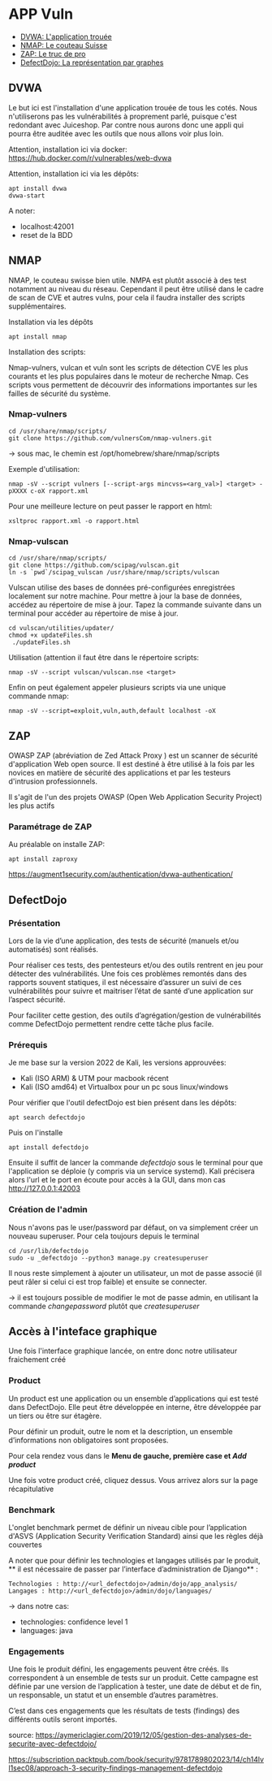 # APP Vuln

- [DVWA: L'application trouée](#dvwa)
- [NMAP: Le couteau Suisse](#nmap)
- [ZAP: Le truc de pro](#zap)
- [DefectDojo: La représentation par graphes](#defectdojo)

## DVWA

Le but ici est l'installation d'une application trouée de tous les cotés. Nous n'utiliserons pas les vulnérabilités à proprement parlé, puisque c'est redondant avec Juiceshop. Par contre nous aurons donc une appli qui pourra être auditée avec les outils que nous allons voir plus loin.

Attention, installation ici via docker: https://hub.docker.com/r/vulnerables/web-dvwa

Attention, installation ici via les dépôts:

```
apt install dvwa
dvwa-start
```

A noter:
* localhost:42001
* reset de la BDD

## NMAP

NMAP, le couteau swisse bien utile. NMPA est plutôt associé à des test notamment au niveau du réseau. Cependant il peut être utilisé dans le cadre de scan de CVE et autres vulns, pour cela il faudra installer des scripts supplémentaires.

Installation via les dépôts

```
apt install nmap
```

Installation des scripts:

Nmap-vulners, vulcan et vuln sont les scripts de détection CVE les plus courants et les plus populaires dans le moteur de recherche Nmap. Ces scripts vous permettent de découvrir des informations importantes sur les failles de sécurité du système.

### Nmap-vulners

```
cd /usr/share/nmap/scripts/
git clone https://github.com/vulnersCom/nmap-vulners.git
```

-> sous mac, le chemin est /opt/homebrew/share/nmap/scripts

Exemple d'utilisation:

```
nmap -sV --script vulners [--script-args mincvss=<arg_val>] <target> -pXXXX c-oX rapport.xml
```

Pour une meilleure lecture on peut passer le rapport en html:

```
xsltproc rapport.xml -o rapport.html
```

### Nmap-vulscan

```
cd /usr/share/nmap/scripts/
git clone https://github.com/scipag/vulscan.git
ln -s `pwd`/scipag_vulscan /usr/share/nmap/scripts/vulscan 
```

Vulscan utilise des bases de données pré-configurées enregistrées localement sur notre machine. Pour mettre à jour la base de données, accédez au répertoire de mise à jour. Tapez la commande suivante dans un terminal pour accéder au répertoire de mise à jour.

```
cd vulscan/utilities/updater/
chmod +x updateFiles.sh
 ./updateFiles.sh
```

Utilisation (attention il faut être dans le répertoire scripts: 

```
nmap -sV --script vulscan/vulscan.nse <target>
```

Enfin on peut également appeler plusieurs scripts via une unique commande nmap:

```
nmap -sV --script=exploit,vuln,auth,default localhost -oX 
```

## ZAP

OWASP ZAP (abréviation de Zed Attack Proxy ) est un scanner de sécurité d'application Web open source. Il est destiné à être utilisé à la fois par les novices en matière de sécurité des applications et par les testeurs d'intrusion professionnels.

Il s'agit de l'un des projets OWASP (Open Web Application Security Project) les plus actifs

### Paramétrage de ZAP

Au préalable on installe ZAP:

```
apt install zaproxy
```

https://augment1security.com/authentication/dvwa-authentication/


## DefectDojo

### Présentation

Lors de la vie d’une application, des tests de sécurité (manuels et/ou automatisés) sont réalisés. 

Pour réaliser ces tests, des pentesteurs et/ou des outils rentrent en jeu pour détecter des vulnérabilités. Une fois ces problèmes remontés dans des rapports souvent statiques, il est nécessaire d’assurer un suivi de ces vulnérabilités pour suivre et maitriser l’état de santé d’une application sur l’aspect sécurité.

Pour faciliter cette gestion, des outils d’agrégation/gestion de vulnérabilités comme DefectDojo permettent rendre cette tâche plus facile.

### Prérequis

Je me base sur la version 2022 de Kali, les versions approuvées:

* Kali (ISO ARM) & UTM pour macbook récent
* Kali (ISO amd64) et Virtualbox pour un pc sous linux/windows

Pour vérifier que l'outil defectDojo est bien présent dans les dépôts:

```
apt search defectdojo
```

Puis on l'installe

```
apt install defectdojo
```

Ensuite il suffit de lancer la commande _defectdojo_ sous le terminal pour que l'application se déploie (y compris via un service systemd). Kali précisera alors l'url et le port en écoute pour accès à la GUI, dans mon cas http://127.0.0.1:42003

### Création de l'admin

Nous n'avons pas le user/password par défaut, on va simplement créer un nouveau superuser. Pour cela toujours depuis le terminal

```
cd /usr/lib/defectdojo
sudo -u _defectdojo --python3 manage.py createsuperuser
```

Il nous reste simplement à ajouter un utilisateur, un mot de passe associé (il peut râler si celui ci est trop faible) et ensuite se connecter.

-> il est toujours possible de modifier le mot de passe admin, en utilisant la commande _changepassword_ plutôt que _createsuperuser_

## Accès à l'inteface graphique

Une fois l'interface graphique lancée, on entre donc notre utilisateur fraichement créé

### Product

Un product est une application ou un ensemble d’applications qui est testé dans DefectDojo. Elle peut être développée en interne, être développée par un tiers ou être sur étagère.

Pour définir un produit, outre le nom et la description, un ensemble d’informations non obligatoires sont proposées. 

Pour cela rendez vous dans le **Menu de gauche, première case et _Add product_**

Une fois votre product créé, cliquez dessus. Vous arrivez alors sur la page récapitulative


### Benchmark

L'onglet benchmark permet de définir un niveau cible pour l’application d'ASVS (Application Security Verification Standard) ainsi que les règles déjà couvertes 

A noter que pour définir les technologies et langages utilisés par le produit, ** il est nécessaire de passer par l’interface d’administration de Django** :

    Technologies : http://<url_defectdojo>/admin/dojo/app_analysis/
    Langages : http://<url_defectdojo>/admin/dojo/languages/

-> dans notre cas:

* technologies: confidence level 1
* languages: java

### Engagements

Une fois le produit défini, les engagements peuvent être créés. Ils correspondent à un ensemble de tests sur un produit. Cette campagne est définie par une version de l’application à tester, une date de début et de fin, un responsable, un statut et un ensemble d’autres paramètres.

C’est dans ces engagements que les résultats de tests (findings) des différents outils seront importés.

source: https://aymericlagier.com/2019/12/05/gestion-des-analyses-de-securite-avec-defectdojo/

https://subscription.packtpub.com/book/security/9781789802023/14/ch14lvl1sec08/approach-3-security-findings-management-defectdojo


